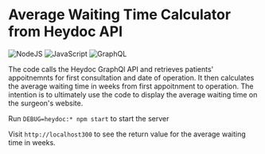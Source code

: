 # Average Waiting Time Calculator from Heydoc API

![NodeJS](https://img.shields.io/badge/node.js-6DA55F?style=for-the-badge&logo=node.js&logoColor=white)
![JavaScript](https://img.shields.io/badge/javascript-%23323330.svg?style=for-the-badge&logo=javascript&logoColor=%23F7DF1E)
![GraphQL](https://img.shields.io/badge/-GraphQL-E10098?style=for-the-badge&logo=graphql&logoColor=white)

The code calls the Heydoc GraphQl API and retrieves patients' appoitnemnts for first consultation and date of operation.
It then calculates the average waiting time in weeks from first appoitnment to operation.
The intention is to ultimately use the code to display the average waiting time on the surgeon's website.

Run `DEBUG=heydoc:* npm start` to start the server

Visit `http://localhost300` to see the return value for the average waiting time in weeks.